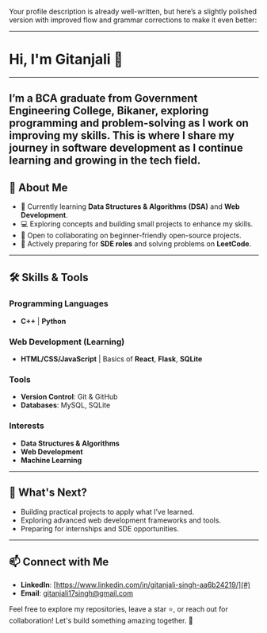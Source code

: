 Your profile description is already well-written, but here’s a slightly polished version with improved flow and grammar corrections to make it even better:

---

# Hi, I'm Gitanjali 👋  
---

I’m a BCA graduate from Government Engineering College, Bikaner, exploring programming and problem-solving as I work on improving my skills. This is where I share my journey in software development as I continue learning and growing in the tech field.
---

## 🚀 About Me  

- 🌱 Currently learning **Data Structures & Algorithms (DSA)** and **Web Development**.  
- 💻 Exploring concepts and building small projects to enhance my skills.  
- 🤝 Open to collaborating on beginner-friendly open-source projects.  
- 📝 Actively preparing for **SDE roles** and solving problems on **LeetCode**.  

---

## 🛠️ Skills & Tools  

### Programming Languages  
- **C++** | **Python**  

### Web Development (Learning)  
- **HTML/CSS/JavaScript** | Basics of **React**, **Flask**, **SQLite**  

### Tools  
- **Version Control**: Git & GitHub  
- **Databases**: MySQL, SQLite  

### Interests  
- **Data Structures & Algorithms**  
- **Web Development**  
- **Machine Learning** 

---

## 🌟 What's Next?  

- Building practical projects to apply what I’ve learned.  
- Exploring advanced web development frameworks and tools.  
- Preparing for internships and SDE opportunities.  

---

## 📫 Connect with Me
- **LinkedIn**: [https://www.linkedin.com/in/gitanjali-singh-aa6b24219/](#)
- **Email**: gitanjali17singh@gmail.com

Feel free to explore my repositories, leave a star ⭐, or reach out for collaboration! Let's build something amazing together. 🚀
